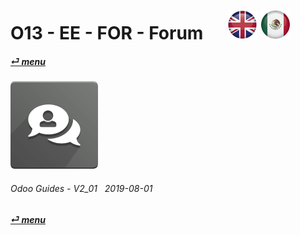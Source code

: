 # O13 - EE - FOR - Forum &nbsp;&nbsp;&nbsp;&nbsp; [![en-uk](/doc/img/en-uk_flag_button_small.png)](/en-uk/o13/ee/for/en-uk-o13-ee-for-forum-guides.md) [ ![es-mx](/doc/img/es-mx_flag_button_small.png)](/es-mx/o13/ee/for/es-mx-o13-ee-for-forum-guides.md)
#### [_&#x23CE; menu_](/en-uk/o13/ee/en-uk-o13-ee-guides-menu.md "Back to EE menu")  
### ![for](/doc/img/website_forum.png)
	
###### Odoo Guides - V2_01 &nbsp; 2019-08-01  
**[_&#x23CE; menu_](/en-uk/o13/ee/en-uk-o13-ee-guides-menu.md)**  
